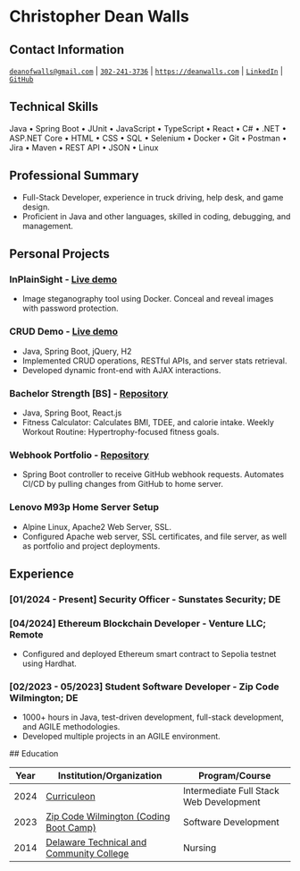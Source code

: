 <!-- <script src="http://code.jquery.com/jquery-1.4.2.min.js"></script> <script> var x = document.getElementsByClassName("site-footer-credits"); setTimeout(() => { x[0].remove(); }, 10); </script> -->

<div class="header-bar"></div>
<link rel="stylesheet" type="text/css" media="all" href="./style.css" />
<script>
    function downloadAsPDF() {
        window.location.href = 'resume.pdf';
    }
</script>
<meta property="og:title" content="Dean-Walls-Public-Portfolio" />

<!-- <button onclick="downloadAsPDF()">Download Resume As PDF</button> -->

# Christopher Dean Walls
## Contact Information
[`deanofwalls@gmail.com`](mailto:deanofwalls@gmail.com) | [`302-241-3736`](tel:+1-302-241-3736) | [`https://deanwalls.com`](https://deanwalls.com) | [`LinkedIn`](https://www.linkedin.com/in/deanofwalls/) | [`GitHub`](https://github.com/deanOfWalls)

## Technical Skills
Java &bull; Spring Boot &bull; JUnit &bull; JavaScript &bull; TypeScript &bull; React &bull; C# &bull; .NET &bull; ASP.NET Core &bull; HTML &bull; CSS &bull; SQL &bull; Selenium &bull; Docker &bull; Git &bull; Postman &bull; Jira &bull; Maven &bull; REST API &bull; JSON &bull; Linux

## Professional Summary
* Full-Stack Developer, experience in truck driving, help desk, and game design.
* Proficient in Java and other languages, skilled in coding, debugging, and management.

## Personal Projects
### InPlainSight - [Live demo](https://inplainsight.deanwalls.com)
* Image steganography tool using Docker. Conceal and reveal images with password protection.

### CRUD Demo - [Live demo](https://crud_demo.deanwalls.com)
* Java, Spring Boot, jQuery, H2
* Implemented CRUD operations, RESTful APIs, and server stats retrieval.
* Developed dynamic front-end with AJAX interactions.

### Bachelor Strength [BS] - [Repository](https://github.com/deanOfWalls/bachelor.strength)
* Java, Spring Boot, React.js
* Fitness Calculator: Calculates BMI, TDEE, and calorie intake. Weekly Workout Routine: Hypertrophy-focused fitness goals.

### Webhook Portfolio - [Repository](https://github.com/deanOfWalls/webhook_portfolio)
* Spring Boot controller to receive GitHub webhook requests. Automates CI/CD by pulling changes from GitHub to home server.

### Lenovo M93p Home Server Setup
* Alpine Linux, Apache2 Web Server, SSL.
* Configured Apache web server, SSL certificates, and file server, as well as portfolio and project deployments.

## Experience
### [01/2024 - Present] Security Officer - Sunstates Security; DE

### [04/2024] Ethereum Blockchain Developer - Venture LLC; Remote
* Configured and deployed Ethereum smart contract to Sepolia testnet using Hardhat.

### [02/2023 - 05/2023] Student Software Developer - Zip Code Wilmington; DE
* 1000+ hours in Java, test-driven development, full-stack development, and AGILE methodologies.
* Developed multiple projects in an AGILE environment.

<div class="experience-education-space"></div>
## Education

| Year | Institution/Organization | Program/Course |
|------|---------------------------|----------------|
| 2024 | [Curriculeon](curriculeon_certificate.pdf) | Intermediate Full Stack Web Development |
| 2023 | [Zip Code Wilmington (Coding Boot Camp)](zipcode.pdf) | Software Development |
| 2014 | [Delaware Technical and Community College](lpnDiploma.pdf) | Nursing |
